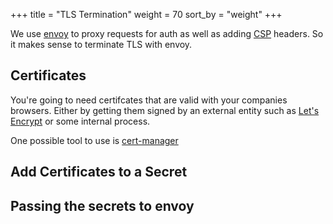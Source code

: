 +++
title = "TLS Termination"
weight = 70
sort_by = "weight"
+++

We use [envoy](https://www.envoyproxy.io/) to proxy requests for auth as well as adding [CSP](https://developer.mozilla.org/en-US/docs/Web/HTTP/CSP) headers. So it makes sense to terminate TLS with envoy.

## Certificates

You're going to need certifcates that are valid with your companies browsers. Either by getting them signed by an external entity such as [Let's Encrypt](https://letsencrypt.org/) or some internal process.

One possible tool to use is [cert-manager](https://cert-manager.io/)

## Add Certificates to a Secret


## Passing the secrets to envoy